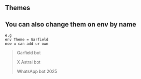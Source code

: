 ## Themes

## You can also change them on env by name 

```
e.g
env Theme = Garfield
now u can add ur own

```

> Garfield bot
> 
> X Astral bot
> 
> WhatsApp bot
> 2025
